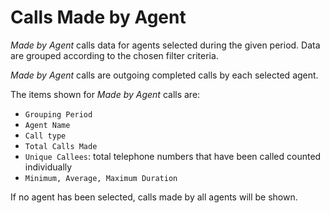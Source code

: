 # Calls Made by Agent

*Made by Agent* calls data for agents selected during 
the given period.
Data are grouped according to the chosen filter criteria.

*Made by Agent* calls are outgoing completed calls 
by each selected agent.

The items shown for *Made by Agent* calls are:

- `Grouping Period`
- `Agent Name`
- `Call type`
- `Total Calls Made`
- `Unique Callees`: total telephone numbers that have been called
counted individually
- `Minimum, Average, Maximum Duration`

If no agent has been selected, calls made by all agents will be shown.

